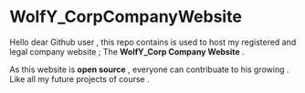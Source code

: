 # WolfY_CorpCompanyWebsite

Hello dear Github user , this repo contains is used to host my registered and legal company website ; The **WolfY_Corp Company Website** .

As this website is **open source** , everyone can contribuate to his growing . Like all my future projects of course .
